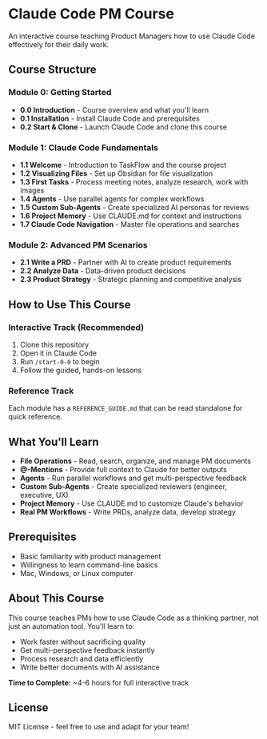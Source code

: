 # Claude Code PM Course

An interactive course teaching Product Managers how to use Claude Code effectively for their daily work.

## Course Structure

### Module 0: Getting Started
- **0.0 Introduction** - Course overview and what you'll learn
- **0.1 Installation** - Install Claude Code and prerequisites
- **0.2 Start & Clone** - Launch Claude Code and clone this course

### Module 1: Claude Code Fundamentals
- **1.1 Welcome** - Introduction to TaskFlow and the course project
- **1.2 Visualizing Files** - Set up Obsidian for file visualization
- **1.3 First Tasks** - Process meeting notes, analyze research, work with images
- **1.4 Agents** - Use parallel agents for complex workflows
- **1.5 Custom Sub-Agents** - Create specialized AI personas for reviews
- **1.6 Project Memory** - Use CLAUDE.md for context and instructions
- **1.7 Claude Code Navigation** - Master file operations and searches

### Module 2: Advanced PM Scenarios
- **2.1 Write a PRD** - Partner with AI to create product requirements
- **2.2 Analyze Data** - Data-driven product decisions
- **2.3 Product Strategy** - Strategic planning and competitive analysis

## How to Use This Course

### Interactive Track (Recommended)
1. Clone this repository
2. Open it in Claude Code
3. Run `/start-0-0` to begin
4. Follow the guided, hands-on lessons

### Reference Track
Each module has a `REFERENCE_GUIDE.md` that can be read standalone for quick reference.

## What You'll Learn

- **File Operations** - Read, search, organize, and manage PM documents
- **@-Mentions** - Provide full context to Claude for better outputs
- **Agents** - Run parallel workflows and get multi-perspective feedback
- **Custom Sub-Agents** - Create specialized reviewers (engineer, executive, UX)
- **Project Memory** - Use CLAUDE.md to customize Claude's behavior
- **Real PM Workflows** - Write PRDs, analyze data, develop strategy

## Prerequisites

- Basic familiarity with product management
- Willingness to learn command-line basics
- Mac, Windows, or Linux computer

## About This Course

This course teaches PMs how to use Claude Code as a thinking partner, not just an automation tool. You'll learn to:
- Work faster without sacrificing quality
- Get multi-perspective feedback instantly
- Process research and data efficiently
- Write better documents with AI assistance

**Time to Complete:** ~4-6 hours for full interactive track

## License

MIT License - feel free to use and adapt for your team!
